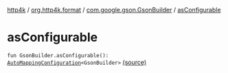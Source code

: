[http4k](../../index.md) / [org.http4k.format](../index.md) / [com.google.gson.GsonBuilder](index.md) / [asConfigurable](./as-configurable.md)

# asConfigurable

`fun GsonBuilder.asConfigurable(): `[`AutoMappingConfiguration`](../-auto-mapping-configuration/index.md)`<GsonBuilder>` [(source)](https://github.com/http4k/http4k/blob/master/http4k-format-gson/src/main/kotlin/org/http4k/format/internalGson.kt#L101)